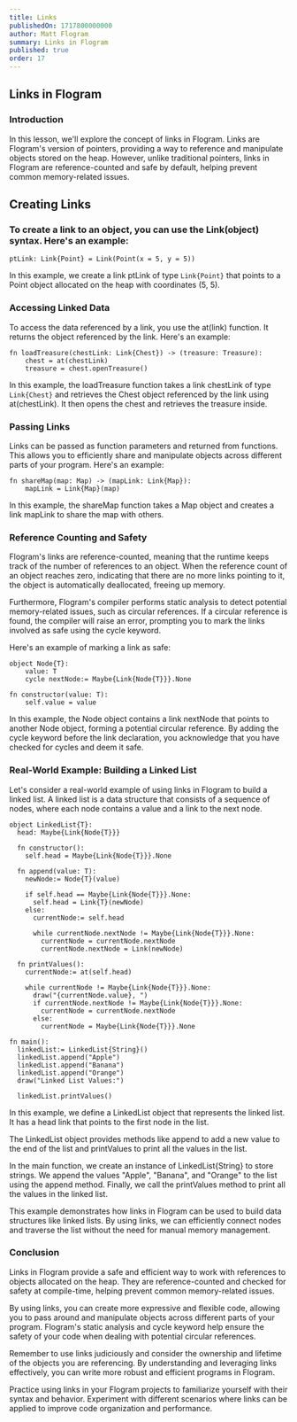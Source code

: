 ```yaml
---
title: Links
publishedOn: 1717800000000
author: Matt Flogram
summary: Links in Flogram
published: true
order: 17
---
```


<h2>Links in Flogram</h2>

<h3>Introduction </h3>


In this lesson, we'll explore the concept of links in Flogram. Links are Flogram's version of pointers, providing a way to reference and manipulate objects stored on the heap. However, unlike traditional pointers, links in Flogram are reference-counted and safe by default, helping prevent common memory-related issues.

<h2>Creating Links </h2>

<h3>To create a link to an object, you can use the Link(object) syntax. Here's an example:</h3>

```
ptLink: Link{Point} = Link(Point(x = 5, y = 5))
```


In this example, we create a link ptLink of type `Link{Point}` that points to a Point object allocated on the heap with coordinates (5, 5).
    
<h3>Accessing Linked Data</h3>

To access the data referenced by a link, you use the at(link) function. It returns the object referenced by the link. Here's an example:

```
fn loadTreasure(chestLink: Link{Chest}) -> (treasure: Treasure):
    chest = at(chestLink)
    treasure = chest.openTreasure()

```

In this example, the loadTreasure function takes a link chestLink of type `Link{Chest}` and retrieves the Chest object referenced by the link using at(chestLink). It then opens the chest and retrieves the treasure inside.

<h3>Passing Links</h3>

Links can be passed as function parameters and returned from functions. This allows you to efficiently share and manipulate objects across different parts of your program. Here's an example:

```
fn shareMap(map: Map) -> (mapLink: Link{Map}):
    mapLink = Link{Map}(map)
```

In this example, the shareMap function takes a Map object and creates a link mapLink to share the map with others.

<h3>Reference Counting and Safety</h3>

Flogram's links are reference-counted, meaning that the runtime keeps track of the number of references to an object. When the reference count of an object reaches zero, indicating that there are no more links pointing to it, the object is automatically deallocated, freeing up memory.

Furthermore, Flogram's compiler performs static analysis to detect potential memory-related issues, such as circular references. If a circular reference is found, the compiler will raise an error, prompting you to mark the links involved as safe using the cycle keyword.

Here's an example of marking a link as safe:

```
object Node{T}: 
    value: T 
    cycle nextNode:= Maybe{Link{Node{T}}}.None

fn constructor(value: T):
    self.value = value
```

In this example, the Node object contains a link nextNode that points to another Node object, forming a potential circular reference. By adding the cycle keyword before the link declaration, you acknowledge that you have checked for cycles and deem it safe.

<h3>Real-World Example: Building a Linked List</h3>

Let's consider a real-world example of using links in Flogram to build a linked list. A linked list is a data structure that consists of a sequence of nodes, where each node contains a value and a link to the next node.

```
object LinkedList{T}:
  head: Maybe{Link{Node{T}}}

  fn constructor():
    self.head = Maybe{Link{Node{T}}}.None

  fn append(value: T):
    newNode:= Node{T}(value) 

    if self.head == Maybe{Link{Node{T}}}.None:
      self.head = Link{T}(newNode) 
    else:
      currentNode:= self.head

      while currentNode.nextNode != Maybe{Link{Node{T}}}.None:
        currentNode = currentNode.nextNode
        currentNode.nextNode = Link(newNode)

  fn printValues():
    currentNode:= at(self.head)

    while currentNode != Maybe{Link{Node{T}}}.None:
      draw("{currentNode.value}, ") 
      if currentNode.nextNode != Maybe{Link{Node{T}}}.None:
        currentNode = currentNode.nextNode
      else:
        currentNode = Maybe{Link{Node{T}}}.None

fn main(): 
  linkedList:= LinkedList{String}() 
  linkedList.append("Apple")
  linkedList.append("Banana")
  linkedList.append("Orange")
  draw("Linked List Values:")

  linkedList.printValues()

```

In this example, we define a LinkedList object that represents the linked list. It has a head link that points to the first node in the list.

The LinkedList object provides methods like append to add a new value to the end of the list and printValues to print all the values in the list.

In the main function, we create an instance of LinkedList{String} to store strings. We append the values "Apple", "Banana", and "Orange" to the list using the append method. Finally, we call the printValues method to print all the values in the linked list.

This example demonstrates how links in Flogram can be used to build data structures like linked lists. By using links, we can efficiently connect nodes and traverse the list without the need for manual memory management.

<h3>Conclusion</h3>

Links in Flogram provide a safe and efficient way to work with references to objects allocated on the heap. They are reference-counted and checked for safety at compile-time, helping prevent common memory-related issues.

By using links, you can create more expressive and flexible code, allowing you to pass around and manipulate objects across different parts of your program. Flogram's static analysis and cycle keyword help ensure the safety of your code when dealing with potential circular references.

Remember to use links judiciously and consider the ownership and lifetime of the objects you are referencing. By understanding and leveraging links effectively, you can write more robust and efficient programs in Flogram.

Practice using links in your Flogram projects to familiarize yourself with their syntax and behavior. Experiment with different scenarios where links can be applied to improve code organization and performance.
